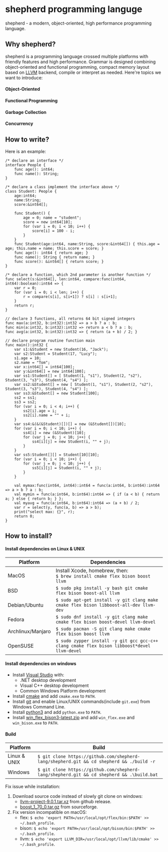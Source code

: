 # shepherd programming languge

shepherd - a modern, object-oriented, high performance programming language.

## Why shepherd?

shepherd is a programming language crossed multiple platforms with friendly features and high performance. Grammar is designed combining object-oriented and functional programming, compact memory layout based on [LLVM](https://llvm.org/) backend, compile or interpret as needed. Here're topics we want to introduce:

#### Object-Oriented
#### Functional Programming
#### Garbage Collection
#### Concurrency

## How to write?

Here is an example:

```
/* declare an interface */
interface People {
    func age(): int64;
    func name(): String;
}

/* declare a class implement the interface above */
class Student: People {
    age:int64;
    name:String;
    score:&int64[];

    func Student() {
        age = 0; name = "student"; 
        score = new int64[10];
        for (var i = 0; i < 10; i++) {
            score[i] = 100 - i;
        }
    }
    func Student(age:int64, name:String, score:&int64[]) { this.age = age; this.name = name; this.score = score; }
    func age(): int64 { return age; }
    func name(): String { return name; }
    func score(): &int64[] { return score; }
}

/* declare a function, which 2nd parameter is another function */
func select(s:&int64[], len:int64, compare:func(int64, int64):boolean):int64 => {
    var r = 0;
    for (var i = 0; i < len; i++) {
        r = compare(s[i], s[i+1]) ? s[i] : s[i+1];
    }
    return r;
}

// declare 3 functions, all returns 64 bit signed integers
func max(a:int32, b:int32):int32 => a > b ? a : b;
func min(a:int32, b:int32):int32 => return a < b ? a : b;
func avg(a:int32, b:int32):int32 => { return (a + b) / 2; }

// declare program routine function main
func main():int32 {
    var s1:&Student = new Student(16, "Jack");
    var s2:Student = Student(17, "Lucy");
    s1.age = 10;
    s2.name = "Tom";
    var x:int64[] = int64[100];
    var y:&int64[] = new int64[100];
    var ss1:Student[] = [ Student(1, "s1"), Student(2, "s2"), Student(3, "s3"), Student(4, "s4") ];
    var ss2:&Student[] = new [ Student(1, "s1"), Student(2, "s2"), Student(3, "s3"), Student(4, "s4") ];
    var ss3:&Student[] = new Student[100];
    ss2 = ss1;
    ss3 = ss2;
    for (var i = 0; i < 4; i++) {
        ss2[i].age = i;
        ss2[i].name = "" + i;
    }
    var ss4:&(&(&Student)[])[] = new (&Student[])[10];
    for (var i = 0; i < 10; i++) {
        ss4[i] = new (&Student)[10];
        for (var j = 0; j < 10; j++) {
            ss4[i][j] = new Student(i, "" + j);
        }
    }
    var ss5:Student[][] = Student[10][10];
    for (var i = 0; i < 10; i++) {
        for (var j = 0; j < 10; j++) {
            ss5[i][j] = Student(i, "" + j);
        }
    }

    val mymax:func(int64, int64):int64 = func(a:int64, b:int64):int64 => a > b ? a : b;
    val mymin = func(a:int64, b:int64):int64 => { if (a < b) { return a; } else { return b; } };
    val myavg = func(a:int64, b:int64):int64 => (a + b) / 2;
    var r = select(y, func(a, b) => a > b);
    print("select max: {}", r);
    return 0;
}
```

## How to install?

#### Install dependencies on Linux & UNIX

| Platform          |  Dependencies                                                                               |
|-------------------|---------------------------------------------------------------------------------------------|
| MacOS             | Install Xcode, homebrew, then:<br>`$ brew install cmake flex bison boost llvm`              |
| BSD               | `$ sudo pkg install -y bash git cmake flex bison boost-all llvm`                            |
| Debian/Ubuntu     | `$ sudo apt-get install -y git clang make cmake flex bison libboost-all-dev llvm-dev`       |
| Fedora            | `$ sudo dnf install -y git clang make cmake flex bison boost-devel llvm-devel`              |
| Archlinux/Manjaro | `$ sudo pacman -S git clang make cmake flex bison boost llvm`                               |
| OpenSUSE          | `$ sudo zypper install -y git gcc gcc-c++ clang cmake flex bison libboost*devel llvm-devel` |

#### Install dependencies on windows

* Install [Visual Studio](https://visualstudio.microsoft.com/downloads/) with:
    * .NET desktop development
    * Visual C++ desktop development
    * Common Windows Platform development
* Install [cmake](https://cmake.org/download/) and add `cmake.exe` to `PATH`.
* Install [git](https://git-scm.com/downloads) and enable Linux/UNIX commands(include `git.exe`) from Windows Command Line.
* Install [python3](https://www.python.org/downloads/) and add `python.exe` to `PATH`.
* Install [win_flex_bison3-latest.zip](https://sourceforge.net/projects/winflexbison/files/) and add `win_flex.exe` and `win_bison.exe` to `PATH`.

#### Build

| Platform     | Build                                                                                     |
|--------------|-------------------------------------------------------------------------------------------|
| Linux & UNIX | `$ git clone https://github.com/shepherd-lang/shepherd.git && cd shepherd && ./build -r`  |
| Windows      | `$ git clone https://github.com/shepherd-lang/shepherd.git && cd shepherd && .\build.bat` |

Fix issue while installation:
1. Download source code instead of slowly git clone on windows:
    * [llvm-project-9.0.1.tar.xz](https://github.com/llvm/llvm-project/releases/tag/llvmorg-9.0.1) from github release.
    * [boost_1_70_0.tar.gz](https://sourceforge.net/projects/boost/files/boost/1.70.0/) from sourceforge.
2. Fix version incompatible on macOS:
    * flex: `$ echo 'export PATH=/usr/local/opt/flex/bin:$PATH' >> ~/.bash_profile`.
    * bison: `$ echo 'export PATH=/usr/local/opt/bison/bin:$PATH' >> ~/.bash_profile`.
    * llvm: `$ echo 'export LLVM_DIR=/usr/local/opt/llvm/lib/cmake' >> ~/.bash_profile`.
